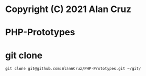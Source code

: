 # Copyright (C) 2021 Alan Cruz
# PHP-Prototypes

# git clone
```
git clone git@github.com:AlanACruz/PHP-Prototypes.git ~/git/
```
